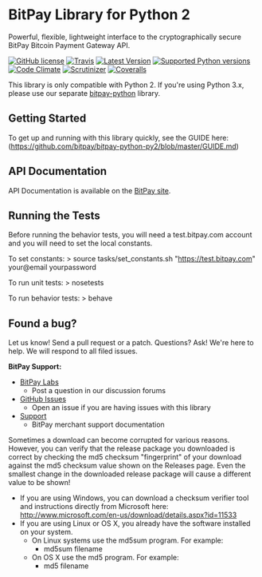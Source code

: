 # BitPay Library for Python 2

Powerful, flexible, lightweight interface to the cryptographically secure BitPay Bitcoin Payment Gateway API.

[![GitHub license](https://img.shields.io/badge/license-MIT-blue.svg?style=flat-square)](https://raw.githubusercontent.com/bitpay/bitpay-python-py2/master/LICENSE.txt)
[![Travis](https://img.shields.io/travis/bitpay/bitpay-python-py2.svg?style=flat-square)](https://travis-ci.org/bitpay/bitpay-python-py2)
[![Latest Version](https://pypip.in/version/bitpay_py2/badge.svg?style=flat-square)](https://pypi.python.org/pypi/bitpay-py2/)
[![Supported Python versions](https://pypip.in/py_versions/bitpay_py2/badge.svg?style=flat-square)](https://pypi.python.org/pypi/bitpay-py2/)
[![Code Climate](https://img.shields.io/codeclimate/github/bitpay/bitpay-python-py2.svg?style=flat-square)](https://codeclimate.com/github/bitpay/bitpay-python-py2)
[![Scrutinizer](https://img.shields.io/scrutinizer/g/bitpay/bitpay-python-py2.svg?style=flat-square)](https://scrutinizer-ci.com/g/bitpay/bitpay-python-py2/)
[![Coveralls](https://img.shields.io/coveralls/bitpay/bitpay-python-py2.svg?style=flat-square)](https://coveralls.io/r/bitpay/bitpay-python-py2)

This library is only compatible with Python 2. If you're using Python 3.x, please use our separate [bitpay-python](https://github.com/ionux/bitpay-python) library.

## Getting Started
To get up and running with this library quickly, see the GUIDE here: (https://github.com/bitpay/bitpay-python-py2/blob/master/GUIDE.md)

## API Documentation

API Documentation is available on the [BitPay site](https://bitpay.com/api).

## Running the Tests

Before running the behavior tests, you will need a test.bitpay.com account and you will need to set the local constants.

To set constants:
    > source tasks/set_constants.sh "https://test.bitpay.com" your@email yourpassword

To run unit tests:
    > nosetests

To run behavior tests:
    > behave

## Found a bug?

Let us know! Send a pull request or a patch. Questions? Ask! We're here to help. We will respond to all filed issues.

**BitPay Support:**

* [BitPay Labs](https://labs.bitpay.com/c/libraries/python)
  * Post a question in our discussion forums
* [GitHub Issues](https://github.com/bitpay/bitpay-python-py2/issues)
  * Open an issue if you are having issues with this library
* [Support](https://support.bitpay.com)
  * BitPay merchant support documentation

Sometimes a download can become corrupted for various reasons.  However, you can verify that the release package you downloaded is correct by checking the md5 checksum "fingerprint" of your download against the md5 checksum value shown on the Releases page.  Even the smallest change in the downloaded release package will cause a different value to be shown!
  * If you are using Windows, you can download a checksum verifier tool and instructions directly from Microsoft here: http://www.microsoft.com/en-us/download/details.aspx?id=11533
  * If you are using Linux or OS X, you already have the software installed on your system.
    * On Linux systems use the md5sum program.  For example:
      * md5sum filename
    * On OS X use the md5 program.  For example:
      * md5 filename
